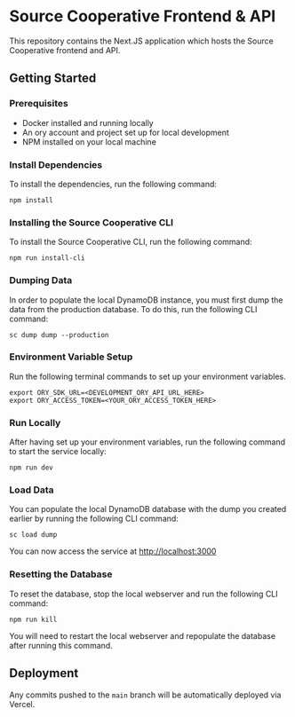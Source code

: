# Source Cooperative Frontend & API

This repository contains the Next.JS application which hosts the Source Cooperative frontend and API.

## Getting Started

### Prerequisites
 - Docker installed and running locally
 - An ory account and project set up for local development
 - NPM installed on your local machine

### Install Dependencies

To install the dependencies, run the following command:

```
npm install
```

### Installing the Source Cooperative CLI

To install the Source Cooperative CLI, run the following command:

```
npm run install-cli
```

### Dumping Data

In order to populate the local DynamoDB instance, you must first dump the data from the production database. To do this, run the following CLI command:

```
sc dump dump --production
```

### Environment Variable Setup

Run the following terminal commands to set up your environment variables.

```
export ORY_SDK_URL=<DEVELOPMENT_ORY_API_URL_HERE>
export ORY_ACCESS_TOKEN=<YOUR_ORY_ACCESS_TOKEN_HERE>
```

### Run Locally

After having set up your environment variables, run the following command to start the service locally:

```
npm run dev
```

### Load Data

You can populate the local DynamoDB database with the dump you created earlier by running the following CLI command:
```
sc load dump
```

You can now access the service at [http://localhost:3000](http://localhost:3000)


### Resetting the Database

To reset the database, stop the local webserver and run the following CLI command:

```
npm run kill
```

You will need to restart the local webserver and repopulate the database after running this command.


## Deployment

Any commits pushed to the `main` branch will be automatically deployed via Vercel.
